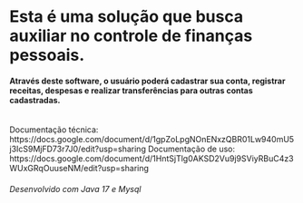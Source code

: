 <h1> Esta é uma solução que busca auxiliar no controle de finanças pessoais.</h1>
<h4> Através deste software, o usuário poderá cadastrar sua conta, registrar receitas, despesas e realizar transferências para outras contas cadastradas.</h4>
<br>
 Documentação técnica: https://docs.google.com/document/d/1gpZoLpgNOnENxzQBR01Lw940mU5j3IcS9MjFD73r7J0/edit?usp=sharing
 Documentação de uso: https://docs.google.com/document/d/1HntSjTlg0AKSD2Vu9j9SViyRBuC4z3WUxGRqOuuseNM/edit?usp=sharing

 <h6>Desenvolvido com Java 17 e Mysql</h6>
